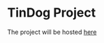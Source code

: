 # TinDog Project

The project will be hosted [here](https://github.com/Derplime/2020_WebDev_TinDog_Site)